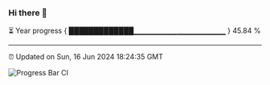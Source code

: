 ### Hi there 👋

⏳ Year progress { █████████████▁▁▁▁▁▁▁▁▁▁▁▁▁▁▁▁▁ } 45.84 %

---

⏰ Updated on Sun, 16 Jun 2024 18:24:35 GMT

![Progress Bar CI](https://github.com/ZhaoGui/ZhaoGui/workflows/Progress%20Bar%20CI/badge.svg)
